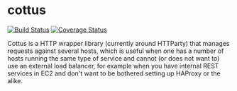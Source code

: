# cottus

[![Build Status](https://travis-ci.org/mthssdrbrg/cottus.png?branch=master)](https://travis-ci.org/mthssdrbrg/cottus)
[![Coverage Status](https://coveralls.io/repos/mthssdrbrg/cottus/badge.png?branch=master)](https://coveralls.io/r/mthssdrbrg/cottus?branch=master)

Cottus is a HTTP wrapper library (currently around HTTParty) that manages
requests against several hosts, which is useful when one has a number of hosts
running the same type of service and cannot (or does not want to) use an
external load balancer, for example when you have internal REST services in EC2
and don't want to be bothered setting up HAProxy or the alike.
